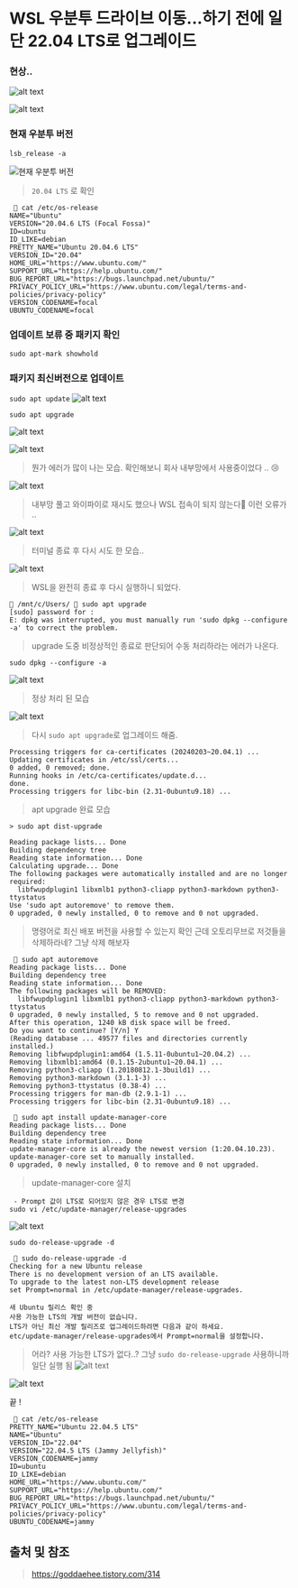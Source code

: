 # WSL 우분투 드라이브 이동...하기 전에 일단 22.04 LTS로 업그레이드

### 현상..
![alt text](image-2.png)

![alt text](image-9.png)

### 현재 우분투 버전

``` terminal
lsb_release -a
```

![현재 우분투 버전](../images/2025-06-10_1.png)

> `20.04 LTS` 로 확인

```
  cat /etc/os-release
NAME="Ubuntu"
VERSION="20.04.6 LTS (Focal Fossa)"
ID=ubuntu
ID_LIKE=debian
PRETTY_NAME="Ubuntu 20.04.6 LTS"
VERSION_ID="20.04"
HOME_URL="https://www.ubuntu.com/"
SUPPORT_URL="https://help.ubuntu.com/"
BUG_REPORT_URL="https://bugs.launchpad.net/ubuntu/"
PRIVACY_POLICY_URL="https://www.ubuntu.com/legal/terms-and-policies/privacy-policy"
VERSION_CODENAME=focal
UBUNTU_CODENAME=focal
```


### 업데이트 보류 중 패키지 확인

``` terminal
sudo apt-mark showhold
```


### 패키지 최신버전으로 업데이트

`sudo apt update` 
![alt text](image.png)

`sudo apt upgrade` 

![alt text](../images/2025-06-10_2.png)

![alt text](image-3.png)
> 뭔가 에러가 많이 나는 모습.
> 확인해보니 회사 내부망에서 사용중이었다 .. 😢

![alt text](image-4.png)
> 내부망 풀고 와이파이로 재시도 했으나 WSL 접속이 되지 않는다🤔 이런 오류가 ..

![alt text](image-5.png)
> 터미널 종료 후 다시 시도 한 모습.. 

![alt text](image-7.png)
> WSL을 완전히 종료 후 다시 실행하니 되었다.

``` terminal
 /mnt/c/Users/  sudo apt upgrade
[sudo] password for :
E: dpkg was interrupted, you must manually run 'sudo dpkg --configure -a' to correct the problem.
```
> upgrade 도중 비정상적인 종료로 판단되어 수동 처리하라는 에러가 나온다.

``` terminal
sudo dpkg --configure -a
```
![alt text](image-6.png)
> 정상 처리 된 모습

![alt text](image-8.png)
> 다시 `sudo apt upgrade`로 업그레이드 해줌.

```
Processing triggers for ca-certificates (20240203~20.04.1) ...
Updating certificates in /etc/ssl/certs...
0 added, 0 removed; done.
Running hooks in /etc/ca-certificates/update.d...
done.
Processing triggers for libc-bin (2.31-0ubuntu9.18) ... 
```
> apt upgrade 완료 모습



``` 
> sudo apt dist-upgrade

Reading package lists... Done
Building dependency tree
Reading state information... Done
Calculating upgrade... Done
The following packages were automatically installed and are no longer required:
  libfwupdplugin1 libxmlb1 python3-cliapp python3-markdown python3-ttystatus
Use 'sudo apt autoremove' to remove them.
0 upgraded, 0 newly installed, 0 to remove and 0 not upgraded.
```
> 명령어로 최신 배포 버전을 사용할 수 있는지 확인
> 근데 오토리무브로 저것들을 삭제하라네? 그냥 삭제 해보자

```
  sudo apt autoremove
Reading package lists... Done
Building dependency tree
Reading state information... Done
The following packages will be REMOVED:
  libfwupdplugin1 libxmlb1 python3-cliapp python3-markdown python3-ttystatus
0 upgraded, 0 newly installed, 5 to remove and 0 not upgraded.
After this operation, 1240 kB disk space will be freed.
Do you want to continue? [Y/n] Y
(Reading database ... 49577 files and directories currently installed.)
Removing libfwupdplugin1:amd64 (1.5.11-0ubuntu1~20.04.2) ...
Removing libxmlb1:amd64 (0.1.15-2ubuntu1~20.04.1) ...
Removing python3-cliapp (1.20180812.1-3build1) ...
Removing python3-markdown (3.1.1-3) ...
Removing python3-ttystatus (0.38-4) ...
Processing triggers for man-db (2.9.1-1) ...
Processing triggers for libc-bin (2.31-0ubuntu9.18) ...
```



```
  sudo apt install update-manager-core
Reading package lists... Done
Building dependency tree
Reading state information... Done
update-manager-core is already the newest version (1:20.04.10.23).
update-manager-core set to manually installed.
0 upgraded, 0 newly installed, 0 to remove and 0 not upgraded.
```
> update-manager-core 설치


```
 - Prompt 값이 LTS로 되어있지 않은 경우 LTS로 변경
sudo vi /etc/update-manager/release-upgrades
```

![alt text](image-1.png)




```
sudo do-release-upgrade -d
```
```
  sudo do-release-upgrade -d
Checking for a new Ubuntu release
There is no development version of an LTS available.
To upgrade to the latest non-LTS development release
set Prompt=normal in /etc/update-manager/release-upgrades.

새 Ubuntu 릴리스 확인 중
사용 가능한 LTS의 개발 버전이 없습니다.
LTS가 아닌 최신 개발 릴리즈로 업그레이드하려면 다음과 같이 하세요.
etc/update-manager/release-upgrades에서 Prompt=normal을 설정합니다.
```
> 어라? 사용 가능한 LTS가 없다..?
> 그냥 `sudo do-release-upgrade` 사용하니까 일단 실행 됨 
![alt text](image-10.png)


![alt text](image-11.png)

끝 !

```
  cat /etc/os-release
PRETTY_NAME="Ubuntu 22.04.5 LTS"
NAME="Ubuntu"
VERSION_ID="22.04"
VERSION="22.04.5 LTS (Jammy Jellyfish)"
VERSION_CODENAME=jammy
ID=ubuntu
ID_LIKE=debian
HOME_URL="https://www.ubuntu.com/"
SUPPORT_URL="https://help.ubuntu.com/"
BUG_REPORT_URL="https://bugs.launchpad.net/ubuntu/"
PRIVACY_POLICY_URL="https://www.ubuntu.com/legal/terms-and-policies/privacy-policy"
UBUNTU_CODENAME=jammy
```


## 출처 및 참조 
> https://goddaehee.tistory.com/314

